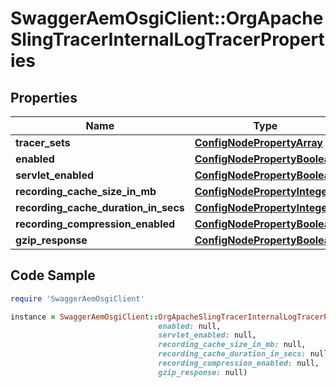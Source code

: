 # SwaggerAemOsgiClient::OrgApacheSlingTracerInternalLogTracerProperties

## Properties

Name | Type | Description | Notes
------------ | ------------- | ------------- | -------------
**tracer_sets** | [**ConfigNodePropertyArray**](ConfigNodePropertyArray.md) |  | [optional] 
**enabled** | [**ConfigNodePropertyBoolean**](ConfigNodePropertyBoolean.md) |  | [optional] 
**servlet_enabled** | [**ConfigNodePropertyBoolean**](ConfigNodePropertyBoolean.md) |  | [optional] 
**recording_cache_size_in_mb** | [**ConfigNodePropertyInteger**](ConfigNodePropertyInteger.md) |  | [optional] 
**recording_cache_duration_in_secs** | [**ConfigNodePropertyInteger**](ConfigNodePropertyInteger.md) |  | [optional] 
**recording_compression_enabled** | [**ConfigNodePropertyBoolean**](ConfigNodePropertyBoolean.md) |  | [optional] 
**gzip_response** | [**ConfigNodePropertyBoolean**](ConfigNodePropertyBoolean.md) |  | [optional] 

## Code Sample

```ruby
require 'SwaggerAemOsgiClient'

instance = SwaggerAemOsgiClient::OrgApacheSlingTracerInternalLogTracerProperties.new(tracer_sets: null,
                                 enabled: null,
                                 servlet_enabled: null,
                                 recording_cache_size_in_mb: null,
                                 recording_cache_duration_in_secs: null,
                                 recording_compression_enabled: null,
                                 gzip_response: null)
```


